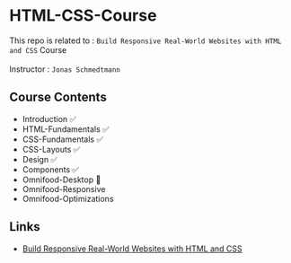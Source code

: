 # HTML-CSS-Course
This repo is related to : `Build Responsive Real-World Websites with HTML and CSS` Course
<br>
<br>
Instructor : `Jonas Schmedtmann`

## Course Contents
- Introduction ✅
- HTML-Fundamentals ✅
- CSS-Fundamentals ✅
- CSS-Layouts ✅
- Design ✅
- Components ✅
- Omnifood-Desktop 📢
- Omnifood-Responsive
- Omnifood-Optimizations




## Links

 - [Build Responsive Real-World Websites with HTML and CSS](https://www.udemy.com/course/design-and-develop-a-killer-website-with-html5-and-css3/?referralCode=93317126211B2A500938)


